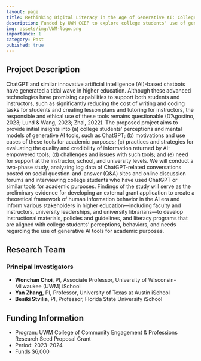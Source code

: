 ```yaml
---
layout: page
title: Rethinking Digital Literacy in the Age of Generative AI: College Students’ Use of ChatGPT for Educational Purposes
description: Funded by UWM CCEP to explore college students' use of generative artificial intelligence tools for academic tasks. 2023–2024 ($6,000)
img: assets/img/UWM-logo.png
importance: 1
category: Past
pubished: true
---
```


<h2>Project Description</h2>
ChatGPT and similar innovative artificial intelligence (AI)-based chatbots have generated a tidal wave in higher education. Although these advanced technologies have promising capabilities to support both students and instructors, such as significantly reducing the cost of writing and coding tasks for students and creating lesson plans and tutoring for instructors, the responsible and ethical use of these tools remains questionable (D’Agostino, 2023; Lund & Wang, 2023; Zhai, 2022). The proposed project aims to provide initial insights into (a) college students’ perceptions and mental models of generative AI tools, such as ChatGPT; (b) motivations and use cases of these tools for academic purposes; (c) practices and strategies for evaluating the quality and credibility of information returned by AI-empowered tools; (d) challenges and issues with such tools; and (e) need for support at the instructor, school, and university levels. We will conduct a two-phase study, analyzing log data of ChatGPT-related conversations posted on social question-and-answer (Q&A) sites and online discussion forums and interviewing college students who have used ChatGPT or similar tools for academic purposes. Findings of the study will serve as the preliminary evidence for developing an external grant application to create a theoretical framework of human information behavior in the AI era and inform various stakeholders in higher education—including faculty and instructors, university leaderships, and university librarians—to develop instructional materials, policies and guidelines, and literacy programs that are aligned with college students’ perceptions, behaviors, and needs regarding the use of generative AI tools for academic
purposes.

<h2>Research Team</h2>
<h3>Principal Investigators</h3>

- <b>Wonchan Choi</b>, PI, Associate Professor, University of Wisconsin-Milwaukee (UWM) iSchool
- <b>Yan Zhang</b>, PI, Professor, University of Texas at Austin iSchool
- <b>Besiki Stvilia</b>, PI, Professor, Florida State University iSchool

<h2>Funding Information</h2>

- Program: UWM College of Community Engagement & Professions Research Seed Proposal Grant
- Period: 2023–2024 
- Funds $6,000

